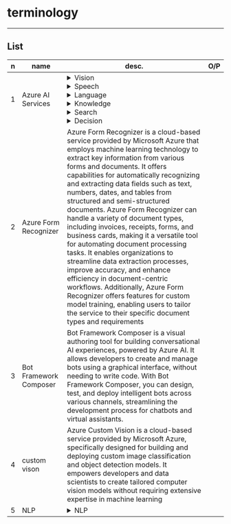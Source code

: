 # terminology

---

## List
|n|name|desc.|O/P|
|-|----|-----|---|
|1|Azure AI Services|<details><summary>Vision</summary>True</details><details><summary>Speech</summary>True</details><details><summary>Language</summary>True</details><details><summary>Knowledge</summary>True</details><details><summary>Search</summary>True</details><details><summary>Decision</summary>True</details>
|2|Azure Form Recognizer|Azure Form Recognizer is a cloud-based service provided by Microsoft Azure that employs machine learning technology to extract key information from various forms and documents. It offers capabilities for automatically recognizing and extracting data fields such as text, numbers, dates, and tables from structured and semi-structured documents. Azure Form Recognizer can handle a variety of document types, including invoices, receipts, forms, and business cards, making it a versatile tool for automating document processing tasks. It enables organizations to streamline data extraction processes, improve accuracy, and enhance efficiency in document-centric workflows. Additionally, Azure Form Recognizer offers features for custom model training, enabling users to tailor the service to their specific document types and requirements|
|3|Bot Framework Composer|Bot Framework Composer is a visual authoring tool for building conversational AI experiences, powered by Azure AI. It allows developers to create and manage bots using a graphical interface, without needing to write code. With Bot Framework Composer, you can design, test, and deploy intelligent bots across various channels, streamlining the development process for chatbots and virtual assistants.|
|4|custom vison|Azure Custom Vision is a cloud-based service provided by Microsoft Azure, specifically designed for building and deploying custom image classification and object detection models. It empowers developers and data scientists to create tailored computer vision models without requiring extensive expertise in machine learning|
|5|NLP|<details><summary>NLP</summary>Natural Language Processing (NLP) is the capability of a computer to **interpret spoken or written language** & act in**reponse**.<br/>NLP is the science of reading, understanding, interpreting a language using machine. Once a machine understands what the user intends to comunicate, it responds accordingly</details>

